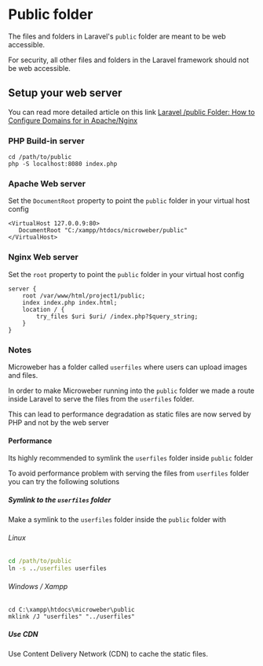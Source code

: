 # Public folder

The files and folders in Laravel's `public` folder are meant to be web accessible. 


For security, all other files and folders in the Laravel framework should not be web accessible.




## Setup your web server
You can read more detailed article on this link 
 [Laravel /public Folder: How to Configure Domains for in Apache/Nginx](https://quickadminpanel.com/blog/laravel-public-folder-how-to-configure-domains-for-in-apachenginx/) 

### PHP Build-in server

```
cd /path/to/public
php -S localhost:8080 index.php
```

### Apache Web server
Set the `DocumentRoot` property to point the `public` folder in your virtual host config 
```
<VirtualHost 127.0.0.9:80>
   DocumentRoot "C:/xampp/htdocs/microweber/public"
</VirtualHost>
```

### Nginx Web server
Set the `root` property to point the `public` folder in your virtual host config 
``` 
server {
    root /var/www/html/project1/public;
    index index.php index.html;
    location / {
        try_files $uri $uri/ /index.php?$query_string;
    }
}
```


### Notes

Microweber has a folder called `userfiles` where users can upload images and files. 

In order to make Microweber running into the `public` folder we made a route inside Laravel to serve the files from the `userfiles` folder.

This can lead to performance degradation as static files are now served by PHP and not by the web server


#### Performance

Its highly recommended to symlink the `userfiles` folder inside `public` folder 

To avoid performance problem with serving the files from `userfiles` folder you can try the following solutions


##### Symlink to the `userfiles` folder
 Make a symlink to the `userfiles` folder inside the `public` folder with 

###### Linux
```cmd
cd /path/to/public
ln -s ../userfiles userfiles
```

###### Windows / Xampp
```
cd C:\xampp\htdocs\microweber\public
mklink /J "userfiles" "../userfiles"
```


##### Use CDN
 Use Content Delivery Network (CDN) to cache the static files.  
 
 
